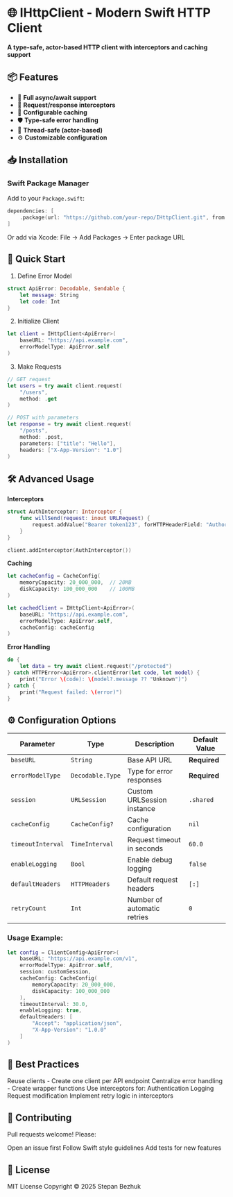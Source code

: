 # 🌐 IHttpClient - Modern Swift HTTP Client

**A type-safe, actor-based HTTP client with interceptors and caching support**

## 📦 Features

- 🚀 **Full async/await support**
- 🔄 **Request/response interceptors**
- 💾 **Configurable caching**
- 🛡️ **Type-safe error handling**
- 🧵 **Thread-safe (actor-based)**
- ⚙️ **Customizable configuration**

## 📥 Installation

### Swift Package Manager

Add to your `Package.swift`:

```swift
dependencies: [
    .package(url: "https://github.com/your-repo/IHttpClient.git", from: "1.0.0")
]
```

Or add via Xcode:
File → Add Packages → Enter package URL

## 🏁 Quick Start

1. Define Error Model

```swift
struct ApiError: Decodable, Sendable {
    let message: String
    let code: Int
}
```

2. Initialize Client

```swift
let client = IHttpClient<ApiError>(
    baseURL: "https://api.example.com",
    errorModelType: ApiError.self
)
```

3. Make Requests

```swift
// GET request
let users = try await client.request(
    "/users",
    method: .get
)

// POST with parameters
let response = try await client.request(
    "/posts",
    method: .post,
    parameters: ["title": "Hello"],
    headers: ["X-App-Version": "1.0"]
)
```

## 🛠 Advanced Usage

**Interceptors**

```swift
struct AuthInterceptor: Interceptor {
    func willSend(request: inout URLRequest) {
        request.addValue("Bearer token123", forHTTPHeaderField: "Authorization")
    }
}

client.addInterceptor(AuthInterceptor())
```

**Caching**

```swift
let cacheConfig = CacheConfig(
    memoryCapacity: 20_000_000,  // 20MB
    diskCapacity: 100_000_000    // 100MB
)

let cachedClient = IHttpClient<ApiError>(
    baseURL: "https://api.example.com",
    errorModelType: ApiError.self,
    cacheConfig: cacheConfig
)
```

**Error Handling**

```swift
do {
    let data = try await client.request("/protected")
} catch HTTPError<ApiError>.clientError(let code, let model) {
    print("Error \(code): \(model?.message ?? "Unknown")")
} catch {
    print("Request failed: \(error)")
}
```

## ⚙️ Configuration Options

| Parameter           | Type                  | Description                     | Default Value  |
|---------------------|-----------------------|---------------------------------|----------------|
| `baseURL`           | `String`              | Base API URL                    | **Required**   |
| `errorModelType`    | `Decodable.Type`      | Type for error responses        | **Required**   |
| `session`           | `URLSession`          | Custom URLSession instance      | `.shared`      |
| `cacheConfig`       | `CacheConfig?`        | Cache configuration             | `nil`          |
| `timeoutInterval`   | `TimeInterval`        | Request timeout in seconds      | `60.0`         |
| `enableLogging`     | `Bool`                | Enable debug logging            | `false`        |
| `defaultHeaders`    | `HTTPHeaders`         | Default request headers         | `[:]`          |
| `retryCount`        | `Int`                 | Number of automatic retries     | `0`            |

### Usage Example:

```swift
let config = ClientConfig<ApiError>(
    baseURL: "https://api.example.com/v1",
    errorModelType: ApiError.self,
    session: customSession,
    cacheConfig: CacheConfig(
        memoryCapacity: 20_000_000,
        diskCapacity: 100_000_000
    ),
    timeoutInterval: 30.0,
    enableLogging: true,
    defaultHeaders: [
        "Accept": "application/json",
        "X-App-Version": "1.0.0"
    ]
)
```

## 📝 Best Practices

Reuse clients - Create one client per API endpoint
Centralize error handling - Create wrapper functions
Use interceptors for:
Authentication
Logging
Request modification
Implement retry logic in interceptors

##  🤝 Contributing

Pull requests welcome! Please:

Open an issue first
Follow Swift style guidelines
Add tests for new features

## 📜 License

MIT License
Copyright © 2025 Stepan Bezhuk
